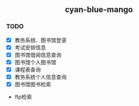 <h2 align="center"> cyan-blue-mango </h2>


### TODO

- [x] 教务系统、图书馆登录
- [x] 考试安排信息
- [x] 图书馆借阅信息查询
- [x] 图书馆个人图书馆
- [x] 课程表查询
- [x] 教务系统个人信息查询
- [x] 图书馆图书检索
- ftp检索